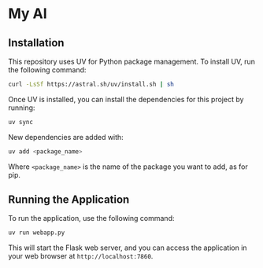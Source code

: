 # My AI

## Installation
This repository uses UV for Python package management. To install UV, run the following command:
```bash
curl -LsSf https://astral.sh/uv/install.sh | sh
```

Once UV is installed, you can install the dependencies for this project by running:
```bash
uv sync
```

New dependencies are added with:
```bash
uv add <package_name>
```

Where `<package_name>` is the name of the package you want to add, as for pip.

## Running the Application
To run the application, use the following command:
```bash
uv run webapp.py
```

This will start the Flask web server, and you can access the application in your web browser at `http://localhost:7860`.